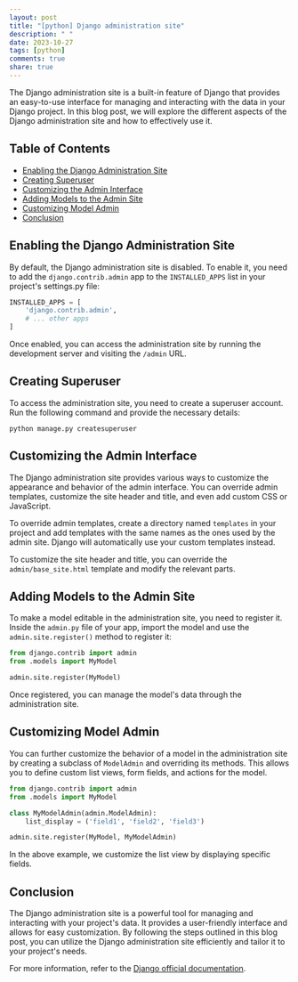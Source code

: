 ```yaml
---
layout: post
title: "[python] Django administration site"
description: " "
date: 2023-10-27
tags: [python]
comments: true
share: true
---
```


The Django administration site is a built-in feature of Django that provides an easy-to-use interface for managing and interacting with the data in your Django project. In this blog post, we will explore the different aspects of the Django administration site and how to effectively use it.

## Table of Contents
- [Enabling the Django Administration Site](#enabling-the-django-administration-site)
- [Creating Superuser](#creating-superuser)
- [Customizing the Admin Interface](#customizing-the-admin-interface)
- [Adding Models to the Admin Site](#adding-models-to-the-admin-site)
- [Customizing Model Admin](#customizing-model-admin)
- [Conclusion](#conclusion)

## Enabling the Django Administration Site

By default, the Django administration site is disabled. To enable it, you need to add the `django.contrib.admin` app to the `INSTALLED_APPS` list in your project's settings.py file:

```python
INSTALLED_APPS = [
    'django.contrib.admin',
    # ... other apps
]
```

Once enabled, you can access the administration site by running the development server and visiting the `/admin` URL.

## Creating Superuser

To access the administration site, you need to create a superuser account. Run the following command and provide the necessary details:

```shell
python manage.py createsuperuser
```

## Customizing the Admin Interface

The Django administration site provides various ways to customize the appearance and behavior of the admin interface. You can override admin templates, customize the site header and title, and even add custom CSS or JavaScript.

To override admin templates, create a directory named `templates` in your project and add templates with the same names as the ones used by the admin site. Django will automatically use your custom templates instead.

To customize the site header and title, you can override the `admin/base_site.html` template and modify the relevant parts.

## Adding Models to the Admin Site

To make a model editable in the administration site, you need to register it. Inside the `admin.py` file of your app, import the model and use the `admin.site.register()` method to register it:

```python
from django.contrib import admin
from .models import MyModel

admin.site.register(MyModel)
```

Once registered, you can manage the model's data through the administration site.

## Customizing Model Admin

You can further customize the behavior of a model in the administration site by creating a subclass of `ModelAdmin` and overriding its methods. This allows you to define custom list views, form fields, and actions for the model.

```python
from django.contrib import admin
from .models import MyModel

class MyModelAdmin(admin.ModelAdmin):
    list_display = ('field1', 'field2', 'field3')

admin.site.register(MyModel, MyModelAdmin)
```

In the above example, we customize the list view by displaying specific fields.

## Conclusion

The Django administration site is a powerful tool for managing and interacting with your project's data. It provides a user-friendly interface and allows for easy customization. By following the steps outlined in this blog post, you can utilize the Django administration site efficiently and tailor it to your project's needs.

For more information, refer to the [Django official documentation](https://docs.djangoproject.com/en/3.2/ref/contrib/admin/).